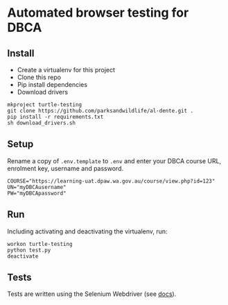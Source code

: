 # Automated browser testing for DBCA

## Install

* Create a virtualenv for this project
* Clone this repo
* Pip install dependencies
* Download drivers

```
mkproject turtle-testing
git clone https://github.com/parksandwildlife/al-dente.git .
pip install -r requirements.txt
sh download_drivers.sh
```

## Setup

Rename a copy of `.env.template` to `.env` and enter 
your DBCA course URL, enrolment key, username and password.
```
COURSE="https://learning-uat.dpaw.wa.gov.au/course/view.php?id=123"
UN="myDBCAusername"
PW="myDBCApassword"
```

## Run

Including activating and deactivating the virtualenv, run:
```
workon turtle-testing
python test.py
deactivate
```

## Tests

Tests are written using the Selenium Webdriver (see [docs](http://www.seleniumhq.org/docs/03_webdriver.jsp)).